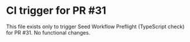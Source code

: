 # CI trigger for PR #31

This file exists only to trigger Seed Workflow Preflight (TypeScript check) for PR #31.
No functional changes.
